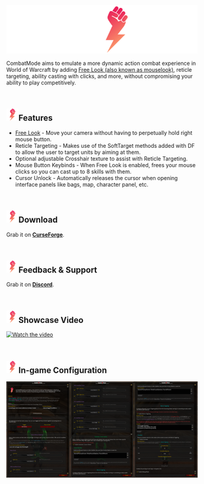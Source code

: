 
<p align="center">
  <img width="512" height="128" src="./cmtitle.svg">
</p>

CombatMode aims to emulate a more dynamic action combat experience in World of Warcraft by adding [Free Look (also known as mouselook)](https://en.wikipedia.org/wiki/Free_look), reticle targeting, ability casting with clicks, and more, without compromising your ability to play competitively.

<br />

## <img width="32" height="32" src="./cmlogo.svg">Features
- [Free Look](https://en.wikipedia.org/wiki/Free_look) - Move your camera without having to perpetually hold right mouse button.
- Reticle Targeting - Makes use of the SoftTarget methods added with DF to allow the user to target units by aiming at them.
- Optional adjustable Crosshair texture to assist with Reticle Targeting.
- Mouse Button Keybinds - When Free Look is enabled, frees your mouse clicks so you can cast up to 8 skills with them.
- Cursor Unlock - Automatically releases the cursor when opening interface panels like bags, map, character panel, etc.

<br />

## <img width="32" height="32" src="./cmlogo.svg">Download

Grab it on [**CurseForge**](https://www.curseforge.com/wow/addons/combat-mode).

<br />

## <img width="32" height="32" src="./cmlogo.svg">Feedback & Support

Grab it on [**Discord**](https://www.discord.gg/5mwBSmz).

<br />

## <img width="32" height="32" src="./cmlogo.svg">Showcase Video

[![Watch the video](./previewVideo.png)](https://www.youtube.com/watch?v=OpYxmJxmb8c)

<br />

## <img width="32" height="32" src="./cmlogo.svg">In-game Configuration

![preview](./previewAddon.png)

<br />
